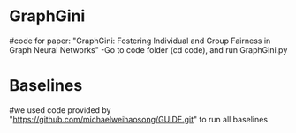 # GraphGini
#code for paper: "GraphGini: Fostering Individual and Group Fairness in Graph Neural Networks"
-Go to code folder (cd code), and run GraphGini.py



# Baselines
#we used code provided by "https://github.com/michaelweihaosong/GUIDE.git" to run all baselines
